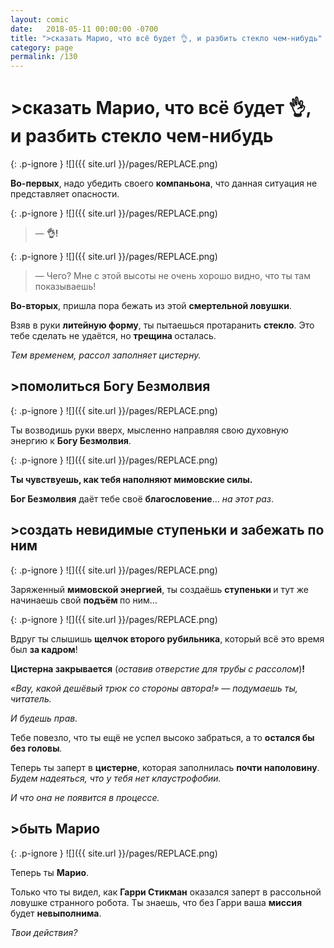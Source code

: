 ```yaml
---
layout: comic
date:   2018-05-11 00:00:00 -0700
title: ">сказать Марио, что всё будет 👌, и разбить стекло чем-нибудь"
category: page
permalink: /130
---
```

# >сказать Марио, что всё будет 👌, и разбить стекло чем-нибудь

{: .p-ignore }
![]({{ site.url }}/pages/REPLACE.png)

<strong>Во-первых</strong>, надо убедить своего <strong>компаньона</strong>, что данная ситуация не представляет опасности.

{: .p-ignore }
![]({{ site.url }}/pages/REPLACE.png)

<blockquote>— <strong>👌!</strong></blockquote>

{: .p-ignore }
![]({{ site.url }}/pages/REPLACE.png)

<blockquote>— Чего? Мне с этой высоты не очень хорошо видно, что ты там показываешь!</blockquote>

<strong>Во-вторых</strong>, пришла пора бежать из этой <strong>смертельной ловушки</strong>.

Взяв в руки <strong>литейную форму</strong>, ты пытаешься протаранить <strong>стекло</strong>. Это тебе сделать не удаётся, но <strong>трещина </strong>осталась.

<em>Тем временем, рассол заполняет цистерну.</em>

## >помолиться Богу Безмолвия

{: .p-ignore }
![]({{ site.url }}/pages/REPLACE.png)

Ты возводишь руки вверх, мысленно направляя свою духовную энергию к <strong>Богу Безмолвия</strong>.

{: .p-ignore }
![]({{ site.url }}/pages/REPLACE.png)

<strong>Ты чувствуешь, как тебя наполняют мимовские силы. </strong>

<strong>Бог Безмолвия</strong> даёт тебе своё <strong>благословение</strong>… <em>на этот раз</em>.

## >cоздать невидимые ступеньки и забежать по ним

{: .p-ignore }
![]({{ site.url }}/pages/REPLACE.png)

Заряженный <strong>мимовской энергией</strong>, ты создаёшь <strong>ступеньки </strong>и тут же начинаешь свой <strong>подъём </strong>по ним…

{: .p-ignore }
![]({{ site.url }}/pages/REPLACE.png)

Вдруг ты слышишь <strong>щелчок второго рубильника</strong>, который всё это время был <strong>за кадром</strong>!

<strong>Цистерна закрывается</strong> (<em>оставив отверстие для трубы с рассолом</em>)<strong>!</strong>

<em>«Вау, какой дешёвый трюк со стороны автора!» — подумаешь ты, читатель. </em>

<em>И будешь прав.</em>

Тебе повезло, что ты ещё не успел высоко забраться, а то <strong>остался бы без головы</strong><em>.</em>

Теперь ты заперт в <strong>цистерне</strong>, которая заполнилась <strong>почти наполовину</strong>. <em>Будем надеяться, что у тебя нет клаустрофобии. </em>

<em>И что она не появится в процессе.</em>

## >быть Марио

{: .p-ignore }
![]({{ site.url }}/pages/REPLACE.png)

Теперь ты <strong>Марио</strong>.

Только что ты видел, как <strong>Гарри Стикман</strong> оказался заперт в рассольной ловушке странного робота. Ты знаешь, что без Гарри ваша <strong>миссия </strong>будет <strong>невыполнима</strong>.

<em>Твои действия?</em>
